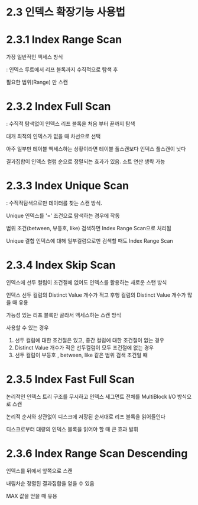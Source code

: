 # 2.3 인덱스 확장기능 사용법

# 2.3.1 Index Range Scan

가장 일반적인 액세스 방식

: 인덱스 루트에서 리프 블록까지 수직적으로 탐색 후

필요한 범위(Range) 만 스캔

# 2.3.2 Index Full Scan

: 수직적 탐색없이 인덱스 리프 블록을 처음 부터 끝까지 탐색

대개 최적의 인덱스가 없을 때 차선으로 선택

아주 일부만 테이블 액세스하는 상황이라면 테이블 풀스캔보다 인덱스 풀스캔이 낫다

결과집합이 인덱스 컬럼 순으로 정렬되는 효과가 있음. 소트 연산 생략 가능

# 2.3.3 Index Unique Scan

: 수직적탐색으로만 데이터를 찾는 스캔 방식.

Unique 인덱스를 '=' 조건으로 탐색하는 경우에 작동

범위 조건(between, 부등호, like) 검색하면 Index Range Scan으로 처리됨

Unique 결합 인덱스에 대해 일부컬럼으로만 검색할 때도 Index Range Scan

# 2.3.4 Index Skip Scan

인덱스에 선두 컬럼이 조건절에 없어도 인덱스를 활용하는 새로운 스탠 방식

인덱스 선두 컬럼의 Distinct Value 개수가 적고 후행 컬럼의 Distinct Value 개수가 많을 때 유용

가능성 있는 리프 블록만 골라서 액세스하는 스캔 방식

사용할 수 있는 경우

1. 선두 컬럼에 대한 조건절은 있고, 중간 컬럼에 대한 조건절이 없는 경우
2. Distinct Value 개수가 적은 선두컬럼이 모두 조건절에 없는 경우
3. 선두 컬럼이 부등호 , between, like 같은 범위 검색 조건일 때

# 2.3.5 Index Fast Full Scan

논리적인 인덱스 트리 구조를 무시하고 인덱스 세그먼트 전체를 MultiBlock I/O 방식으로 스캔

논리적 순서와 상관없이 디스크에 저장된 순서대로 리프 블록을 읽어들인다

디스크로부터 대량의 인덱스 블록을 읽어야 할 때 큰 효과 발휘

# 2.3.6 Index Range Scan Descending

인덱스를 뒤에서 앞쪽으로 스캔

내림차순 정렬된 결과집합을 얻을 수 있음

MAX 값을 얻을 때 유용
